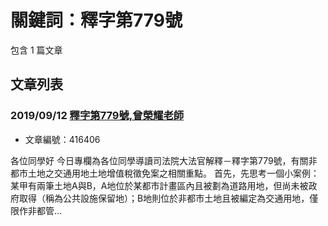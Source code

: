 # 關鍵詞：釋字第779號

包含 1 篇文章

## 文章列表

### 2019/09/12 [釋字第779號,曾榮耀老師](../../articles/416406_%E9%87%8B%E5%AD%97%E7%AC%AC779%E8%99%9F%2C%E6%9B%BE%E6%A6%AE%E8%80%80%E8%80%81%E5%B8%AB.md)
- 文章編號：416406

各位同學好 今日專欄為各位同學導讀司法院大法官解釋－釋字第779號，有關非都市土地之交通用地土地增值稅徵免案之相關重點。 首先，先思考一個小案例：某甲有兩筆土地A與B，A地位於某都市計畫區內且被劃為道路用地，但尚未被政府取得（稱為公共設施保留地）；B地則位於非都市土地且被編定為交通用地，僅限作非都管...
